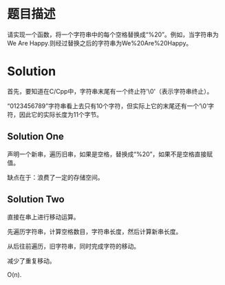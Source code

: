 # 题目描述

请实现一个函数，将一个字符串中的每个空格替换成“%20”。例如，当字符串为We Are Happy.则经过替换之后的字符串为We%20Are%20Happy。

# Solution

首先，要知道在C/Cpp中，字符串末尾有一个终止符'\0'（表示字符串终止）。

“0123456789”字符串看上去只有10个字符，但实际上它的末尾还有一个‘\0’字符，因此它的实际长度为11个字节。

## Solution One

声明一个新串，遍历旧串，如果是空格，替换成“%20”，如果不是空格直接赋值。

缺点在于：浪费了一定的存储空间。

## Solution Two

直接在串上进行移动运算。

先遍历字符串，计算空格数目，字符串长度，然后计算新串长度。

从后往前遍历，旧字符串，同时完成字符的移动。

减少了重复移动。

O(n).



